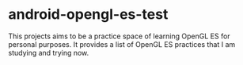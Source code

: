 android-opengl-es-test
======================

This projects aims to be a practice space of learning OpenGL ES for personal purposes. It provides a list of OpenGL ES practices that I am studying and trying now.
